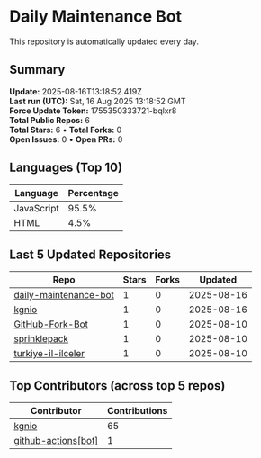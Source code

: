 # Daily Maintenance Bot

This repository is automatically updated every day.

## Summary
<!-- STATS:START -->
**Update:** 2025-08-16T13:18:52.419Z  
**Last run (UTC):** Sat, 16 Aug 2025 13:18:52 GMT  
**Force Update Token:** 1755350333721-bqlxr8  
**Total Public Repos:** 6  
**Total Stars:** 6 • **Total Forks:** 0  
**Open Issues:** 0 • **Open PRs:** 0
<!-- STATS:END -->

## Languages (Top 10)
<!-- LANGS:START -->
Language | Percentage
--- | ---
JavaScript | 95.5%
HTML | 4.5%
<!-- LANGS:END -->

## Last 5 Updated Repositories
<!-- RECENT:START -->
Repo | Stars | Forks | Updated
--- | --- | --- | ---
[daily-maintenance-bot](https://github.com/kgnio/daily-maintenance-bot) | 1 | 0 | 2025-08-16
[kgnio](https://github.com/kgnio/kgnio) | 1 | 0 | 2025-08-16
[GitHub-Fork-Bot](https://github.com/kgnio/GitHub-Fork-Bot) | 1 | 0 | 2025-08-10
[sprinklepack](https://github.com/kgnio/sprinklepack) | 1 | 0 | 2025-08-10
[turkiye-il-ilceler](https://github.com/kgnio/turkiye-il-ilceler) | 1 | 0 | 2025-08-10
<!-- RECENT:END -->

## Top Contributors (across top 5 repos)
<!-- CONTRIB:START -->
Contributor | Contributions
--- | ---
[kgnio](https://github.com/kgnio) | 65
[github-actions[bot]](https://github.com/apps/github-actions) | 1
<!-- CONTRIB:END -->
